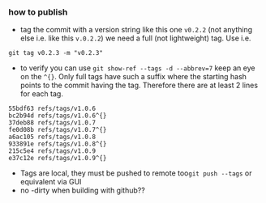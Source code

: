 ### how to publish

- tag the commit with a version string like this one `v0.2.2` (not anything else i.e. like this `v.0.2.2`) we need a full (not lightweight) tag. Use i.e.

 ```git tag v0.2.3 -m "v0.2.3"```

- to verify you can use `git show-ref --tags -d --abbrev=7` keep an eye on the `^{}`. Only full tags have such a suffix where the starting hash points to the commit having the tag. Therefore there are at least 2 lines for each tag.
```
55bdf63 refs/tags/v1.0.6
bc2b94d refs/tags/v1.0.6^{}
37deb88 refs/tags/v1.0.7
fe0d08b refs/tags/v1.0.7^{}
a6ac105 refs/tags/v1.0.8
933891e refs/tags/v1.0.8^{}
215c5e4 refs/tags/v1.0.9
e37c12e refs/tags/v1.0.9^{}
```

- Tags are local, they must be pushed to remote too`git push --tags` or equivalent via GUI
- no -dirty when building with github??
